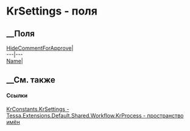 # KrSettings - поля
##  __Поля
[HideCommentForApprove](F_Tessa_Extensions_Default_Shared_Workflow_KrProcess_KrConstants_KrSettings_HideCommentForApprove.htm)|  
---|---  
[Name](F_Tessa_Extensions_Default_Shared_Workflow_KrProcess_KrConstants_KrSettings_Name.htm)|  
## __См. также
#### Ссылки
[KrConstants.KrSettings -
](T_Tessa_Extensions_Default_Shared_Workflow_KrProcess_KrConstants_KrSettings.htm)
[Tessa.Extensions.Default.Shared.Workflow.KrProcess - пространство
имён](N_Tessa_Extensions_Default_Shared_Workflow_KrProcess.htm)
